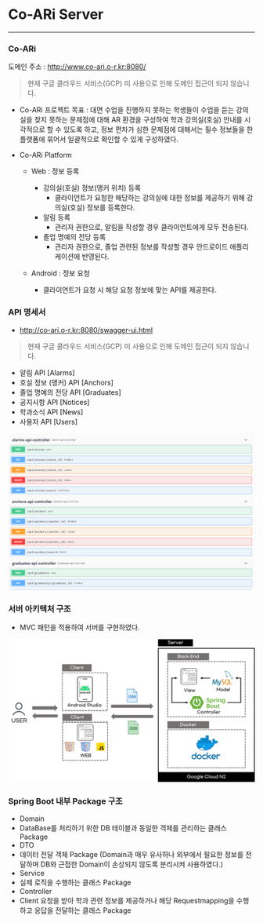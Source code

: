 # Co-ARi Server
---
### Co-ARi
도메인 주소 : http://www.co-ari.o-r.kr:8080/
> 현재 구글 클라우드 서비스(GCP) 미 사용으로 인해 도메인 접근이 되지 않습니다.

- Co-ARi 프로젝트 목표 : 대면 수업을 진행하지 못하는 학생들이 수업을 듣는 강의실을 찾지 못하는 문제점에 대해 AR 환경을 구성하여 학과 강의실(호실) 안내를 시각적으로 할 수 있도록 하고, 정보 편차가 심한 문제점에 대해서는 필수 정보들을 한 플랫폼에 묶어서 일괄적으로 확인할 수 있게 구성하였다.

- Co-ARi Platform
  - Web : 정보 등록
    - 강의실(호실) 정보(앵커 위치) 등록
      - 클라이언트가 요청한 해당하는 강의실에 대한 정보를 제공하기 위해 강의실(호실) 정보를 등록한다.
    - 알림 등록
      - 관리자 권한으로, 알림을 작성할 경우 클라이언트에게 모두 전송된다.
    - 졸업 명예의 전당 등록
      - 관리자 권한으로, 졸업 관련된 정보를 작성할 경우 안드로이드 애플리케이션에 반영된다.
       
  - Android : 정보 요청
    - 클라이언트가 요청 시 해당 요청 정보에 맞는 API를 제공한다.

### API 명세서
- http://co-ari.o-r.kr:8080/swagger-ui.html
> 현재 구글 클라우드 서비스(GCP) 미 사용으로 인해 도메인 접근이 되지 않습니다.
  - 알림 API [Alarms]
  - 호실 정보 (앵커) API [Anchors]
  - 졸업 명예의 전당 API [Graduates]
  - 공지사항 API [Notices]
  - 학과소식 API [News]
  - 사용자 API [Users]
 
<img src="restAPI.PNG">

### 서버 아키텍처 구조
- MVC 패턴을 적용하여 서버를 구현하였다. 
<img src="server.png">

### Spring Boot 내부 Package 구조
- Domain
 - DataBase를 처리하기 위한 DB 테이블과 동일한 객체를 관리하는 클래스 Package 
- DTO
 - 데이터 전달 객체 Package (Domain과 매우 유사하나 외부에서 필요한 정보를 전달하며 DB와 근접한 Domain이 손상되지 않도록 분리시켜 사용하였다.)
- Service
 - 실제 로직을 수행하는 클래스 Package
- Controller
 - Client 요청을 받아 학과 관련 정보를 제공하거나 해당 Requestmapping을 수행하고 응답을 전달하는 클래스 Package
